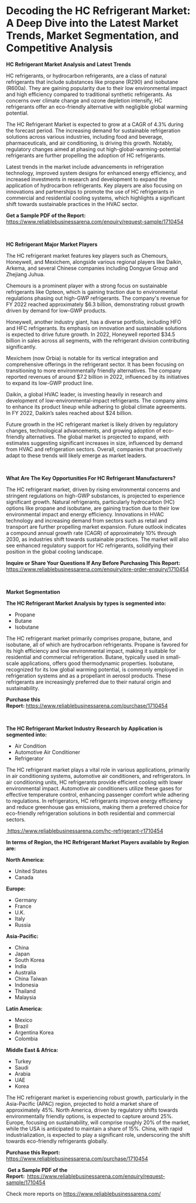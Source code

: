 <p><h1>Decoding the HC Refrigerant Market: A Deep Dive into the Latest Market Trends, Market Segmentation, and Competitive Analysis</h1></p><p><strong>HC Refrigerant Market Analysis and Latest Trends</strong></p>
<p><p>HC refrigerants, or hydrocarbon refrigerants, are a class of natural refrigerants that include substances like propane (R290) and isobutane (R600a). They are gaining popularity due to their low environmental impact and high efficiency compared to traditional synthetic refrigerants. As concerns over climate change and ozone depletion intensify, HC refrigerants offer an eco-friendly alternative with negligible global warming potential.</p><p>The HC Refrigerant Market is expected to grow at a CAGR of 4.3% during the forecast period. The increasing demand for sustainable refrigeration solutions across various industries, including food and beverage, pharmaceuticals, and air conditioning, is driving this growth. Notably, regulatory changes aimed at phasing out high-global-warming-potential refrigerants are further propelling the adoption of HC refrigerants. </p><p>Latest trends in the market include advancements in refrigeration technology, improved system designs for enhanced energy efficiency, and increased investments in research and development to expand the application of hydrocarbon refrigerants. Key players are also focusing on innovations and partnerships to promote the use of HC refrigerants in commercial and residential cooling systems, which highlights a significant shift towards sustainable practices in the HVAC sector.</p></p>
<p><strong>Get a Sample PDF of the Report:&nbsp;</strong> <a href="https://www.reliablebusinessarena.com/enquiry/request-sample/1710454?utm_campaign=1766&utm_medium=2&utm_source=Github&utm_content=ia&utm_term=10012025&utm_id=hc-refrigerant">https://www.reliablebusinessarena.com/enquiry/request-sample/1710454</a></p>
<p>&nbsp;</p>
<p><strong>HC Refrigerant Major Market Players</strong></p>
<p><p>The HC refrigerant market features key players such as Chemours, Honeywell, and Mexichem, alongside various regional players like Daikin, Arkema, and several Chinese companies including Dongyue Group and Zhejiang Juhua. </p><p>Chemours is a prominent player with a strong focus on sustainable refrigerants like Opteon, which is gaining traction due to environmental regulations phasing out high-GWP refrigerants. The company's revenue for FY 2022 reached approximately $6.3 billion, demonstrating robust growth driven by demand for low-GWP products.</p><p>Honeywell, another industry giant, has a diverse portfolio, including HFO and HFC refrigerants. Its emphasis on innovation and sustainable solutions is expected to drive future growth. In 2022, Honeywell reported $34.5 billion in sales across all segments, with the refrigerant division contributing significantly.</p><p>Mexichem (now Orbia) is notable for its vertical integration and comprehensive offerings in the refrigerant sector. It has been focusing on transitioning to more environmentally friendly alternatives. The company reported revenues of around $7.2 billion in 2022, influenced by its initiatives to expand its low-GWP product line.</p><p>Daikin, a global HVAC leader, is investing heavily in research and development of low-environmental-impact refrigerants. The company aims to enhance its product lineup while adhering to global climate agreements. In FY 2022, Daikin’s sales reached about $24 billion.</p><p>Future growth in the HC refrigerant market is likely driven by regulatory changes, technological advancements, and growing adoption of eco-friendly alternatives. The global market is projected to expand, with estimates suggesting significant increases in size, influenced by demand from HVAC and refrigeration sectors. Overall, companies that proactively adapt to these trends will likely emerge as market leaders.</p></p>
<p>&nbsp;</p>
<p><strong>What Are The Key Opportunities For HC Refrigerant Manufacturers?</strong></p>
<p><p>The HC refrigerant market, driven by rising environmental concerns and stringent regulations on high-GWP substances, is projected to experience significant growth. Natural refrigerants, particularly hydrocarbon (HC) options like propane and isobutane, are gaining traction due to their low environmental impact and energy efficiency. Innovations in HVAC technology and increasing demand from sectors such as retail and transport are further propelling market expansion. Future outlook indicates a compound annual growth rate (CAGR) of approximately 10% through 2030, as industries shift towards sustainable practices. The market will also see enhanced regulatory support for HC refrigerants, solidifying their position in the global cooling landscape.</p></p>
<p><strong>Inquire or Share Your Questions If Any Before Purchasing This Report:</strong> <a href="https://www.reliablebusinessarena.com/enquiry/pre-order-enquiry/1710454?utm_campaign=1766&utm_medium=2&utm_source=Github&utm_content=ia&utm_term=10012025&utm_id=hc-refrigerant">https://www.reliablebusinessarena.com/enquiry/pre-order-enquiry/1710454</a></p>
<p>&nbsp;</p>
<p><strong>Market Segmentation</strong></p>
<p><strong>The HC Refrigerant Market Analysis by types is segmented into:</strong></p>
<p><ul><li>Propane</li><li>Butane</li><li>Isobutane</li></ul></p>
<p><p>The HC refrigerant market primarily comprises propane, butane, and isobutane, all of which are hydrocarbon refrigerants. Propane is favored for its high efficiency and low environmental impact, making it suitable for residential and commercial refrigeration. Butane, typically used in small-scale applications, offers good thermodynamic properties. Isobutane, recognized for its low global warming potential, is commonly employed in refrigeration systems and as a propellant in aerosol products. These refrigerants are increasingly preferred due to their natural origin and sustainability.</p></p>
<p><strong>Purchase this Report:&nbsp;</strong><a href="https://www.reliablebusinessarena.com/purchase/1710454?utm_campaign=1766&utm_medium=2&utm_source=Github&utm_content=ia&utm_term=10012025&utm_id=hc-refrigerant">https://www.reliablebusinessarena.com/purchase/1710454</a></p>
<p>&nbsp;</p>
<p><strong>The HC Refrigerant Market Industry Research by Application is segmented into:</strong></p>
<p><ul><li>Air Condition</li><li>Automotive Air Conditioner</li><li>Refrigerator</li></ul></p>
<p><p>The HC refrigerant market plays a vital role in various applications, primarily in air conditioning systems, automotive air conditioners, and refrigerators. In air conditioning units, HC refrigerants provide efficient cooling with lower environmental impact. Automotive air conditioners utilize these gases for effective temperature control, enhancing passenger comfort while adhering to regulations. In refrigerators, HC refrigerants improve energy efficiency and reduce greenhouse gas emissions, making them a preferred choice for eco-friendly refrigeration solutions in both residential and commercial sectors.</p></p>
<p><a href="https://www.reliablebusinessarena.com/hc-refrigerant-r1710454?utm_campaign=1766&utm_medium=2&utm_source=Github&utm_content=ia&utm_term=10012025&utm_id=hc-refrigerant">&nbsp;https://www.reliablebusinessarena.com/hc-refrigerant-r1710454</a></p>
<p><strong>In terms of Region, the HC Refrigerant Market Players available by Region are:</strong></p>
<p>
    <p> <strong> North America: </strong>
        <ul>
            <li>United States</li>
            <li>Canada</li>
        </ul>
        </p> 
    <p> <strong> Europe: </strong>
        <ul>
            <li>Germany</li>
            <li>France</li>
            <li>U.K.</li>
            <li>Italy</li>
            <li>Russia</li>
        </ul>
        </p> 
    <p> <strong> Asia-Pacific: </strong>
        <ul>
            <li>China</li>
            <li>Japan</li>
            <li>South Korea</li>
            <li>India</li>
            <li>Australia</li>
            <li>China Taiwan</li>
            <li>Indonesia</li>
            <li>Thailand</li>
            <li>Malaysia</li>
        </ul>
        </p> 
    <p> <strong> Latin America: </strong>
        <ul>
            <li>Mexico</li>
            <li>Brazil</li>
            <li>Argentina Korea</li>
            <li>Colombia</li>
        </ul>
        </p> 
    <p> <strong> Middle East & Africa: </strong>
        <ul>
            <li>Turkey</li>
            <li>Saudi</li>
            <li>Arabia</li>
            <li>UAE</li>
            <li>Korea</li>
        </ul>
    </p>
    </p>
<p><p>The HC refrigerant market is experiencing robust growth, particularly in the Asia-Pacific (APAC) region, projected to hold a market share of approximately 45%. North America, driven by regulatory shifts towards environmentally friendly options, is expected to capture around 25%. Europe, focusing on sustainability, will comprise roughly 20% of the market, while the USA is anticipated to maintain a share of 15%. China, with rapid industrialization, is expected to play a significant role, underscoring the shift towards eco-friendly refrigerants globally.</p></p>
<p><strong>Purchase this Report: </strong><a href="https://www.reliablebusinessarena.com/purchase/1710454?utm_campaign=1766&utm_medium=2&utm_source=Github&utm_content=ia&utm_term=10012025&utm_id=hc-refrigerant">https://www.reliablebusinessarena.com/purchase/1710454</a></p>
<p>&nbsp;<strong>Get a Sample PDF of the Report:&nbsp;&nbsp;</strong><a href="https://www.reliablebusinessarena.com/enquiry/request-sample/1710454?utm_campaign=1766&utm_medium=2&utm_source=Github&utm_content=ia&utm_term=10012025&utm_id=hc-refrigerant">https://www.reliablebusinessarena.com/enquiry/request-sample/1710454</a></p>
<p><strong></strong></p>
<p>Check more reports on <a href="https://www.reliablebusinessarena.com/?utm_campaign=1766&utm_medium=2&utm_source=Github&utm_content=ia&utm_term=10012025&utm_id=hc-refrigerant">https://www.reliablebusinessarena.com/</a></p>